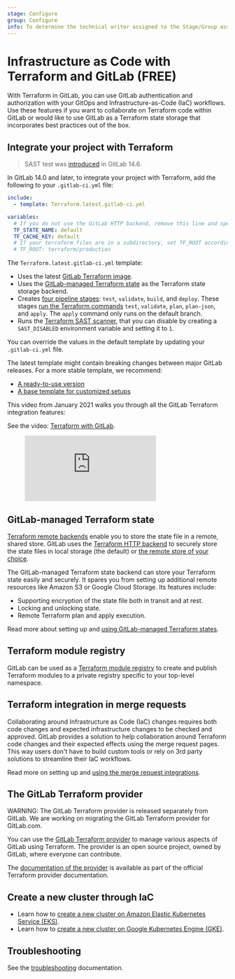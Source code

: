 ```yaml
---
stage: Configure
group: Configure
info: To determine the technical writer assigned to the Stage/Group associated with this page, see https://about.gitlab.com/handbook/engineering/ux/technical-writing/#assignments
---
```


# Infrastructure as Code with Terraform and GitLab **(FREE)**

With Terraform in GitLab, you can use GitLab authentication and authorization with
your GitOps and Infrastructure-as-Code (IaC) workflows.
Use these features if you want to collaborate on Terraform code within GitLab or would like to use GitLab as a Terraform state storage that incorporates best practices out of the box.

## Integrate your project with Terraform

> SAST test was [introduced](https://gitlab.com/groups/gitlab-org/-/epics/6655) in GitLab 14.6.

In GitLab 14.0 and later, to integrate your project with Terraform, add the following
to your `.gitlab-ci.yml` file:

```yaml
include:
  - template: Terraform.latest.gitlab-ci.yml

variables:
  # If you do not use the GitLab HTTP backend, remove this line and specify TF_HTTP_* variables
  TF_STATE_NAME: default
  TF_CACHE_KEY: default
  # If your terraform files are in a subdirectory, set TF_ROOT accordingly
  # TF_ROOT: terraform/production
```

The `Terraform.latest.gitlab-ci.yml` template:

- Uses the latest [GitLab Terraform image](https://gitlab.com/gitlab-org/terraform-images).
- Uses the [GitLab-managed Terraform state](#gitlab-managed-terraform-state) as
  the Terraform state storage backend.
- Creates [four pipeline stages](https://gitlab.com/gitlab-org/gitlab/-/blob/master/lib/gitlab/ci/templates/Terraform.latest.gitlab-ci.yml):
  `test`, `validate`, `build`, and `deploy`. These stages
  [run the Terraform commands](https://gitlab.com/gitlab-org/gitlab/-/blob/master/lib/gitlab/ci/templates/Terraform/Base.latest.gitlab-ci.yml)
  `test`, `validate`, `plan`, `plan-json`, and `apply`. The `apply` command only runs on the default branch.
- Runs the [Terraform SAST scanner](../../application_security/iac_scanning/index.md#configure-iac-scanning-manually),
  that you can disable by creating a `SAST_DISABLED` environment variable and setting it to `1`.

You can override the values in the default template by updating your `.gitlab-ci.yml` file.

The latest template might contain breaking changes between major GitLab releases.
For a more stable template, we recommend:

- [A ready-to-use version](https://gitlab.com/gitlab-org/gitlab/-/blob/master/lib/gitlab/ci/templates/Terraform.gitlab-ci.yml)
- [A base template for customized setups](https://gitlab.com/gitlab-org/gitlab/-/blob/master/lib/gitlab/ci/templates/Terraform/Base.gitlab-ci.yml)

This video from January 2021 walks you through all the GitLab Terraform integration features:

<div class="video-fallback">
  See the video: <a href="https://www.youtube.com/watch?v=iGXjUrkkzDI">Terraform with GitLab</a>.
</div>
<figure class="video-container">
  <iframe src="https://www.youtube.com/embed/iGXjUrkkzDI" frameborder="0" allowfullscreen="true"> </iframe>
</figure>

## GitLab-managed Terraform state

[Terraform remote backends](https://www.terraform.io/language/settings/backends)
enable you to store the state file in a remote, shared store. GitLab uses the
[Terraform HTTP backend](https://www.terraform.io/language/settings/backends/http)
to securely store the state files in local storage (the default) or
[the remote store of your choice](../../../administration/terraform_state.md).

The GitLab-managed Terraform state backend can store your Terraform state easily and
securely. It spares you from setting up additional remote resources like
Amazon S3 or Google Cloud Storage. Its features include:

- Supporting encryption of the state file both in transit and at rest.
- Locking and unlocking state.
- Remote Terraform plan and apply execution.

Read more about setting up and [using GitLab-managed Terraform states](terraform_state.md).

## Terraform module registry

GitLab can be used as a [Terraform module registry](../../packages/terraform_module_registry/index.md)
to create and publish Terraform modules to a private registry specific to your
top-level namespace.

## Terraform integration in merge requests

Collaborating around Infrastructure as Code (IaC) changes requires both code changes
and expected infrastructure changes to be checked and approved. GitLab provides a
solution to help collaboration around Terraform code changes and their expected
effects using the merge request pages. This way users don't have to build custom
tools or rely on 3rd party solutions to streamline their IaC workflows.

Read more on setting up and [using the merge request integrations](mr_integration.md).

## The GitLab Terraform provider

WARNING:
The GitLab Terraform provider is released separately from GitLab.
We are working on migrating the GitLab Terraform provider for GitLab.com.

You can use the [GitLab Terraform provider](https://github.com/gitlabhq/terraform-provider-gitlab)
to manage various aspects of GitLab using Terraform. The provider is an open source project,
owned by GitLab, where everyone can contribute.

The [documentation of the provider](https://registry.terraform.io/providers/gitlabhq/gitlab/latest/docs)
is available as part of the official Terraform provider documentation.

## Create a new cluster through IaC

- Learn how to [create a new cluster on Amazon Elastic Kubernetes Service (EKS)](../clusters/connect/new_eks_cluster.md).
- Learn how to [create a new cluster on Google Kubernetes Engine (GKE)](../clusters/connect/new_gke_cluster.md).

## Troubleshooting

See the [troubleshooting](troubleshooting.md) documentation.
